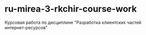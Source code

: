 # ru-mirea-3-rkchir-course-work
Курсовая работа по дисциплине "Разработка клиентских частей интернет-ресурсов"
